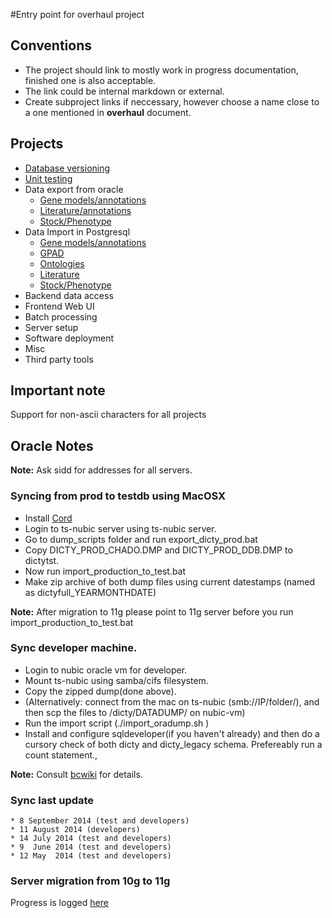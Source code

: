 #Entry point for overhaul project

 
## Conventions
+ The project should link to mostly work in progress documentation, finished one is also acceptable.
+ The link could be internal markdown or external.
+ Create subproject links if neccessary, however choose a name close to a one mentioned in __overhaul__ document.

## Projects
* [Database versioning](/DB-versioning.md)
* [Unit testing](/Unit-testing.md)
* Data export from oracle
    * [Gene models/annotations](Gene-models-export.md)
    * [Literature/annotations](Literature-annotations.md)
    * [Stock/Phenotype](Stock-Export.md)
* Data Import in Postgresql
    * [Gene models/annotations](Gene-models-import.md)
    * [GPAD](GPAD-Import.md)
    * [Ontologies](Ontology-import.md)
    * [Literature](Literature-import.md)
    * [Stock/Phenotype](Stock-Import.md) 
* Backend data access
* Frontend Web UI
* Batch processing
* Server setup
* Software deployment
* Misc
* Third party tools
 
## Important note
Support for non-ascii characters for all projects

## Oracle Notes

**Note:** Ask sidd for addresses for all servers.

### Syncing from prod to testdb using MacOSX

* Install [Cord](http://cord.sourceforge.net/)
* Login to ts-nubic server using ts-nubic server.
* Go to dump_scripts folder and run export_dicty_prod.bat
* Copy DICTY_PROD_CHADO.DMP and DICTY_PROD_DDB.DMP to dictytst.
* Now run import_production_to_test.bat
* Make zip archive of both dump files using current datestamps (named as dictyfull_YEARMONTHDATE)

**Note:** After migration to 11g please point to 11g server before you run import_production_to_test.bat

### Sync developer machine.
* Login to nubic oracle vm for developer.
* Mount ts-nubic using samba/cifs filesystem.
* Copy the zipped dump(done above).
* (Alternatively: connect from the mac on ts-nubic (smb://IP/folder/), and then scp the files to /dicty/DATADUMP/ on nubic-vm)
* Run the import script (./import_oradump.sh )
* Install and configure sqldeveloper(if you haven't already) and then do a cursory check of both dicty and dicty_legacy schema.
  Prefereably run a count statement.,

**Note:** Consult [bcwiki](http://bcwiki.bioinformatics.northwestern.edu/bcwiki/index.php/Importing_exporting_Oracle_10g_production_DB) for details.

### Sync last update

	* 8 September 2014 (test and developers)
	* 11 August 2014 (developers)
	* 14 July 2014 (test and developers)
	* 9  June 2014 (test and developers)
	* 12 May  2014 (test and developers)


### Server migration from 10g to 11g
Progress is logged [here](https://github.com/dictyBase/Migration-Docs/issues/9)

